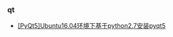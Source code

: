 ### qt

- [[PyQt5]Ubuntu16.04环境下基于python2.7安装pyqt5](./qt/installing-pyqt5-with-python2-on-ubuntu.md)